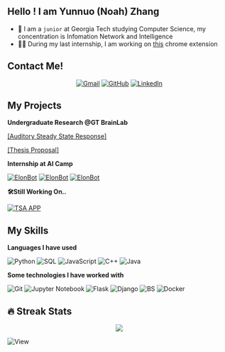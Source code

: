 ## Hello ! I am Yunnuo (Noah) Zhang

- :school: I am a `junior` at Georgia Tech studying Computer Science, my concentration is Infomation Network and Intelligence
- :student: During my last internship, I am working on [this](https://tele-tube.github.io/) chrome extension

## Contact Me!
<p align="center">
	<a href="mailto:yzhang3563@gatech.edu"><img img src="https://img.shields.io/badge/gmail-%23EA4335.svg?style=plastic&logo=gmail&logoColor=white" alt="Gmail"/></a>
	<a href="https://github.com/NoahZhang1"><img src="https://img.shields.io/badge/github-%23181717.svg?style=plastic&logo=github&logoColor=white" alt="GitHub"/></a>
	<a href="https://www.linkedin.com/in/yunnuozhang/"><img src="https://img.shields.io/badge/linkedin-%230A66C2.svg?style=plastic&logo=linkedin&logoColor=white" alt="LinkedIn"/></a>
</p>


## My Projects 


**Undergraduate Research @GT BrainLab**

[[Auditory Steady State Response]](https://github.com/NoahZhang1/ASSRStimulus)

[[Thesis Proposal]](https://drive.google.com/file/d/1aPcBgBgYgd81r0rZbqd6cmArZs_dT-5i/view?usp=sharing)

**Internship at AI Camp**

[![ElonBot](https://img.shields.io/badge/GPT2-Code%20Autocomplete-blue)](https://github.com/NoahZhang1/SC22-BatchA-wireless-union)
[![ElonBot](https://img.shields.io/badge/GPT2-Fake%20News%20Generator-blue)](https://github.com/NoahZhang1/-SC22-BatchB-wireless-union)
[![ElonBot](https://img.shields.io/badge/GPT2-GrammarFix/StyleChange%20Writing%20Assistant-blue)](https://github.com/NoahZhang1/SC22-BatchC-wireless-union-)


**🛠️Still Working On..**

[![TSA APP](https://img.shields.io/badge/TeleTube-blue)](https://github.com/NoahZhang1/youtube-bookmarker-starter-code)



## My Skills

**Languages I have used**


![Python](https://img.shields.io/badge/python-sklearn%20%7C%20pandas%20%7C%20numpy-black?style=flat&logo=python)
![SQL](https://img.shields.io/badge/-SQL-000000?style=flat&logo=MySQL)
![JavaScript](https://img.shields.io/badge/-JavaScript-000000?style=flat&logo=javascript)
![C++](https://img.shields.io/badge/-C++-000000?style=flat&logo=C%2B%2B&logoColor=00599C)
![Java](https://img.shields.io/badge/-Java-000000?style=flat&logo=Java&logoColor=007396)



**Some technologies I have worked with**


![Git](https://img.shields.io/badge/-Git-000000?style=flat&logo=git&logoColor=F05032)
![Jupyter Notebook](https://img.shields.io/badge/-JupyterNotebook-000000?style=flat&logo=jupyter)
![Flask](https://img.shields.io/badge/Flask-black?style=flat&logo=flask)
![Django](https://img.shields.io/badge/-Django-000000?style=flat&logo=django)
![BS](https://img.shields.io/badge/-Bootstrap-000000?style=flat&logo=bootstrap)
![Docker](https://img.shields.io/badge/Docker-black?style=flat&logo=docker)





## 🔥 Streak Stats
<p align="center"><img src="http://github-readme-streak-stats.herokuapp.com?user=NoahZhang1&theme=highcontrast"  /></p>

![View](https://komarev.com/ghpvc/?username=NoahZhang1)
